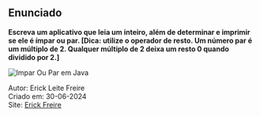 ## Enunciado

**Escreva um aplicativo que leia um inteiro, além de determinar e imprimir se ele é ímpar ou par. [Dica: utilize o operador de resto. Um número par é um múltiplo de 2. Qualquer múltiplo de 2 deixa um resto 0 quando dividido por 2.]**

![Impar Ou Par em Java](imparoupar.png)

Autor: Erick Leite Freire<br>
Criado em: 30-06-2024<br>
Site: [Erick Freire](https://www.erickfreire.com.br)<br>
